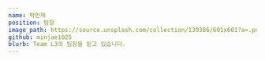 ```yaml
---
name: 박민재
position: 팀장
image_path: https://source.unsplash.com/collection/139386/601x601?a=.png
github: minjae1025
blurb: Team L3의 팀장을 맡고 있습니다.
---
```

